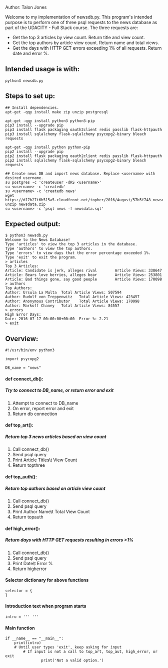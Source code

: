 Author: Talon Jones

Welcome to my implementation of newsdb.py. This program's intended purpose is to
perform one of three psql requests to the news database as part of the UDACITY -
Full Stack course. The three requests are:
 - Get the top 3 articles by view count. Return title and view count.
 - Get the top authors by article view count. Return name and total views.
 - Get the days with HTTP GET errors exceeding 1% of all requests. Return date and error %.


## Intended usage is with:
```python3 newsdb.py```


## Steps to set up:
```
## Install dependencies.
apt-get -qqy install make zip unzip postgresql

apt-get -qqy install python3 python3-pip
pip3 install --upgrade pip
pip3 install flask packaging oauth2client redis passlib flask-httpauth
pip3 install sqlalchemy flask-sqlalchemy psycopg2-binary bleach requests

apt-get -qqy install python python-pip
pip2 install --upgrade pip
pip2 install flask packaging oauth2client redis passlib flask-httpauth
pip2 install sqlalchemy flask-sqlalchemy psycopg2-binary bleach requests

## Create news DB and import news database. Replace <username> with desired username.
su postgres -c 'createuser -dRS <username>'
su <username> -c 'createdb'
su <username> -c 'createdb news'
wget https://d17h27t6h515a5.cloudfront.net/topher/2016/August/57b5f748_newsdata/newsdata.zip
unzip newsdata.zip
su <username> -c 'psql news -f newsdata.sql'
```


## Expected output:
```
$ python3 newsdb.py 
Welcome to the News Database!
Type 'articles' to view the top 3 articles in the database.
Type 'authors' to view the top authors.
Type 'errors' to view days that the error percentage exceeded 1%.
Type 'exit' to exit the program.
> articles
Top 3 Articles:
Article: Candidate is jerk, alleges rival        Article Views: 338647
Article: Bears love berries, alleges bear        Article Views: 253801
Article: Bad things gone, say good people        Article Views: 170098
> authors
Top Authors:
Author: Ursula La Multa  Total Article Views: 507594
Author: Rudolf von Treppenwitz   Total Article Views: 423457
Author: Anonymous Contributor    Total Article Views: 170098
Author: Markoff Chaney   Total Article Views: 84557
> errors
High Error Days:
Date: 2016-07-17 00:00:00+00:00  Error %: 2.21
> exit
```

## Overview:
```
#!/usr/bin/env python3

import psycopg2

DB_name = "news"
```

#### def connect_db():
##### Try to connect to DB_name, or return error and exit
 1. Attempt to connect to DB_name
 2. On error, report error and exit
 3. Return db connection

#### def top_art():
##### Return top 3 news articles based on view count
 1. Call connect_db()
 2. Send psql query
 3. Print Article Titles\t View Count
 4. Return topthree

#### def top_auth():
##### Return top authors based on article view count
 1. Call connect_db()
 2. Send psql query
 3. Print Author Name\t Total View Count
 4. Return topauth

#### def high_error():
##### Return days with HTTP GET requests resulting in errors >1%
 1. Call connect_db()
 2. Send psql query
 3. Print Date\t Error %
 4. Return higherror

#### Selector dictionary for above functions
```
selector = {
}
```

#### Introduction text when program starts
```
intro = ''' '''
```

#### Main function
```
if __name__ == "__main__":
    print(intro)
    # Until user types 'exit', keep asking for input
        # If input is not a call to top_art, top_aut, high_error, or exit
                print('Not a valid option.')
```
